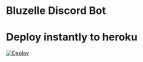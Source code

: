 # Bluzelle Discord Bot

# Deploy instantly to heroku

[![Deploy](https://www.herokucdn.com/deploy/button.svg)](https://heroku.com/deploy?template=https://github.com/spiritbro1/bluezelle-discord)